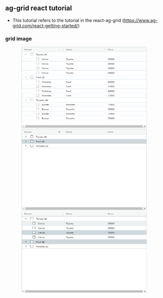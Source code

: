 ## ag-grid react tutorial

- This tutorial refers to the tutorial in the react-ag-grid (https://www.ag-grid.com/react-getting-started/)


### grid image 

<p align="center">
<img width="400px" height="260px" src="https://github.com/yunyoung1819/ag-grid-example/blob/master/src/grid1.png?raw=true"/><br/>
<img width="400px" height="260px" src="https://github.com/yunyoung1819/ag-grid-example/blob/master/src/grid2.PNG?raw=true"/>
<br/>
<img width="400px" height="260px" src="https://github.com/yunyoung1819/ag-grid-example/blob/master/src/grid3.PNG?raw=true"/>
</p>
